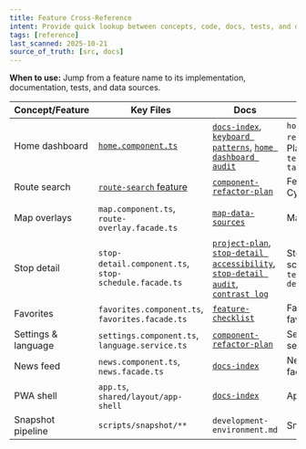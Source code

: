```yaml
---
title: Feature Cross-Reference
intent: Provide quick lookup between concepts, code, docs, tests, and data
tags: [reference]
last_scanned: 2025-10-21
source_of_truth: [src, docs]
---
```

**When to use:** Jump from a feature name to its implementation, documentation, tests, and data sources.

| Concept/Feature | Key Files | Docs | Tests | Data/APIs |
| --- | --- | --- | --- | --- |
| Home dashboard | [`home.component.ts`](../repo-index/src-app-features.md) | [`docs-index`](./docs-index/overview.md#feature-tracking), [`keyboard patterns`](../accessibility/keyboard-patterns.md), [`home dashboard audit`](../audit/home-dashboard.md) | `home.component.spec.ts`, `recent-searches` specs, Playwright `tests/playwright/home-tabs.keyboard.spec.ts` | Route search storage services in [`src-app-data`](../repo-index/src-app-data.md#directories) |
| Route search | [`route-search` feature](../repo-index/src-app-features.md) | [`component-refactor-plan`](./docs-index/overview.md#component-and-layout-plans) | Feature + domain specs, Cypress and Playwright suites | CTAN route/timetable APIs, local history storage |
| Map overlays | `map.component.ts`, `route-overlay.facade.ts` | [`map-data-sources`](./docs-index/overview.md#map-and-data-governance) | Map component spec | CTAN line stops endpoint via `route-lines-api.service.ts` |
| Stop detail | `stop-detail.component.ts`, `stop-schedule.facade.ts` | [`project-plan`](./docs-index/overview.md#feature-tracking), [`stop-detail accessibility`](../accessibility/stop-detail.md), [`stop-detail audit`](../audit/stop-detail.md), [`contrast log`](../audit/contrast-report.md) | Stop detail spec, stop-schedule specs, Playwright `tests/playwright/stop-detail.accessibility.spec.ts` | Stop schedule API + snapshots |
| Favorites | `favorites.component.ts`, `favorites.facade.ts` | [`feature-checklist`](./docs-index/overview.md#feature-tracking) | Favorites component spec, favorites facade spec | Stop directory assets, favorites storage |
| Settings & language | `settings.component.ts`, `language.service.ts` | [`component-refactor-plan`](./docs-index/overview.md#component-and-layout-plans) | Settings spec, language service spec | Translation dictionaries `src/assets/i18n/*.json` |
| News feed | `news.component.ts`, `news.facade.ts` | [`docs-index`](./docs-index/overview.md#api-and-data-references) | News component spec, news facade spec | `news-feed.service.ts`, `assets/data/news/feed.json` |
| PWA shell | `app.ts`, `shared/layout/app-shell` | [`docs-index`](./docs-index/overview.md#deployment-and-environment-docs) | App shell specs | Manifest + service worker config |
| Snapshot pipeline | `scripts/snapshot/**` | `development-environment.md` | Snapshot script tests | Generated assets under `src/assets/data` |
